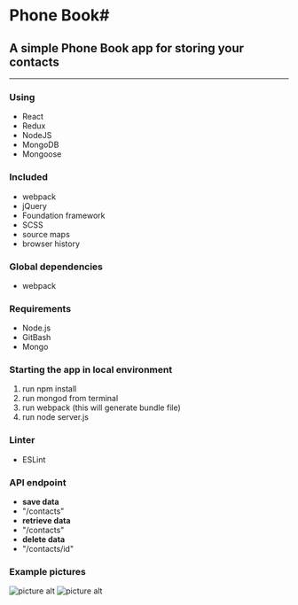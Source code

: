 # Phone Book#
## A simple Phone Book app for storing your contacts ##
- - - -

### Using ###
* React
* Redux
* NodeJS
* MongoDB
* Mongoose

### Included ###
* webpack
* jQuery
* Foundation framework
* SCSS
* source maps
* browser history


### Global dependencies ###
* webpack 

### Requirements ###
* Node.js
* GitBash
* Mongo

### Starting the app in local environment ###
1. run npm install
2. run mongod from terminal
3. run webpack (this will generate bundle file)
4. run node server.js

### Linter ###
* ESLint

### API endpoint ###
* **save data** 
* "/contacts"
* **retrieve data**
* "/contacts"
* **delete data**
* "/contacts/id"

### Example pictures ###
![picture alt](http://i64.tinypic.com/2myx9qu.jpg "List")
![picture alt](http://i65.tinypic.com/2ldvp5y.png "List")